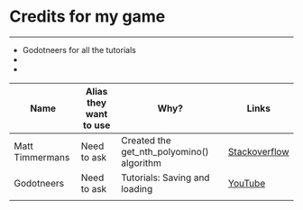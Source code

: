 # Credits for my game
---
- Godotneers for all the tutorials
- 
- 

| Name            | Alias they want to use | Why?                                      | Links                                                                    |
| --------------- | ---------------------- | ----------------------------------------- | ------------------------------------------------------------------------ |
| Matt Timmermans | Need to ask            | Created the get_nth_polyomino() algorithm | [Stackoverflow](https://stackoverflow.com/users/5483526/matt-timmermans) |
| Godotneers      | Need to ask            | Tutorials: Saving and loading             | [YouTube](https://www.youtube.com/@godotneers)                           |
|                 |                        |                                           |                                                                          |
